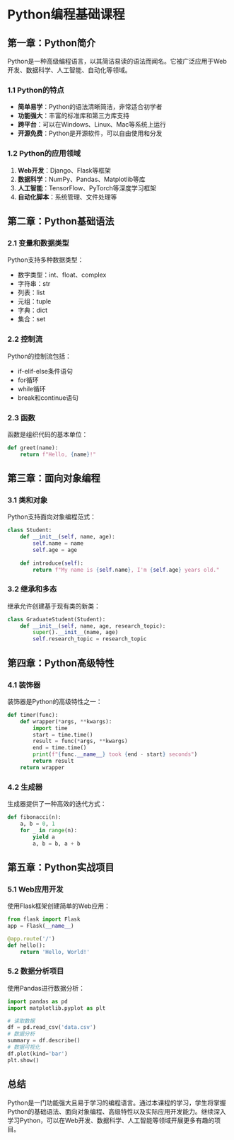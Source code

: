 # Python编程基础课程

## 第一章：Python简介

Python是一种高级编程语言，以其简洁易读的语法而闻名。它被广泛应用于Web开发、数据科学、人工智能、自动化等领域。

### 1.1 Python的特点

- **简单易学**：Python的语法清晰简洁，非常适合初学者
- **功能强大**：丰富的标准库和第三方库支持
- **跨平台**：可以在Windows、Linux、Mac等系统上运行
- **开源免费**：Python是开源软件，可以自由使用和分发

### 1.2 Python的应用领域

1. **Web开发**：Django、Flask等框架
2. **数据科学**：NumPy、Pandas、Matplotlib等库
3. **人工智能**：TensorFlow、PyTorch等深度学习框架
4. **自动化脚本**：系统管理、文件处理等

## 第二章：Python基础语法

### 2.1 变量和数据类型

Python支持多种数据类型：

- 数字类型：int、float、complex
- 字符串：str
- 列表：list
- 元组：tuple
- 字典：dict
- 集合：set

### 2.2 控制流

Python的控制流包括：

- if-elif-else条件语句
- for循环
- while循环
- break和continue语句

### 2.3 函数

函数是组织代码的基本单位：

```python
def greet(name):
    return f"Hello, {name}!"
```

## 第三章：面向对象编程

### 3.1 类和对象

Python支持面向对象编程范式：

```python
class Student:
    def __init__(self, name, age):
        self.name = name
        self.age = age
    
    def introduce(self):
        return f"My name is {self.name}, I'm {self.age} years old."
```

### 3.2 继承和多态

继承允许创建基于现有类的新类：

```python
class GraduateStudent(Student):
    def __init__(self, name, age, research_topic):
        super().__init__(name, age)
        self.research_topic = research_topic
```

## 第四章：Python高级特性

### 4.1 装饰器

装饰器是Python的高级特性之一：

```python
def timer(func):
    def wrapper(*args, **kwargs):
        import time
        start = time.time()
        result = func(*args, **kwargs)
        end = time.time()
        print(f"{func.__name__} took {end - start} seconds")
        return result
    return wrapper
```

### 4.2 生成器

生成器提供了一种高效的迭代方式：

```python
def fibonacci(n):
    a, b = 0, 1
    for _ in range(n):
        yield a
        a, b = b, a + b
```

## 第五章：Python实战项目

### 5.1 Web应用开发

使用Flask框架创建简单的Web应用：

```python
from flask import Flask
app = Flask(__name__)

@app.route('/')
def hello():
    return 'Hello, World!'
```

### 5.2 数据分析项目

使用Pandas进行数据分析：

```python
import pandas as pd
import matplotlib.pyplot as plt

# 读取数据
df = pd.read_csv('data.csv')
# 数据分析
summary = df.describe()
# 数据可视化
df.plot(kind='bar')
plt.show()
```

## 总结

Python是一门功能强大且易于学习的编程语言。通过本课程的学习，学生将掌握Python的基础语法、面向对象编程、高级特性以及实际应用开发能力。继续深入学习Python，可以在Web开发、数据科学、人工智能等领域开展更多有趣的项目。